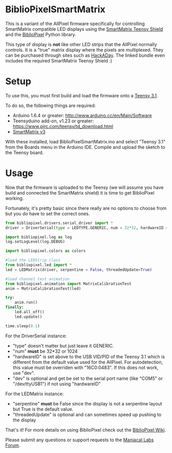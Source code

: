 BiblioPixelSmartMatrix
========

This is a variant of the AllPixel firmware specifically for controlling SmartMatrix compatible LED displays using the [SmartMatrix Teensy Shield](http://docs.pixelmatix.com/SmartMatrix/shieldref.html) and the [BiblioPixel](https://github.com/ManiacalLabs/BiblioPixel) Python library.

This type of display is **not** like other LED strips that the AllPixel normally controls. It is a "true" matrix display where the pixels are multiplexed. They can be purchased through sites such as [HackADay](http://store.hackaday.com/products/smartmatrix-bundle). The linked bundle even includes the required SmartMatrix Teensy Shield :)

Setup
=====

To use this, you must first build and load the firmware onto a [Teensy 3.1](http://store.hackaday.com/products/teensy-3-1).

To do so, the following things are required:

- Arduino 1.6.4 or greater: http://www.arduino.cc/en/Main/Software
- Teensyduino add-on, v1.23 or greater: https://www.pjrc.com/teensy/td_download.html
- [SmartMatrix v3](https://github.com/pixelmatix/SmartMatrix)

With these installed, load BiblioPixelSmartMatrix.ino and select "Teensy 3.1" from the Boards menu in the Arduino IDE.
Compile and upload the sketch to the Teensy board.

Usage
=====

Now that the firmware is uploaded to the Teensy (we will assume you have build and connected the SmartMatrix shield) it is time to get BiblioPixel working.

Fortunately, it's pretty basic since there really are no options to choose from but you *do* have to set the correct ones.

```python
from bibliopixel.drivers.serial_driver import *
driver = DriverSerial(type = LEDTYPE.GENERIC, num = 32*32, hardwareID = "16C0:0483", dev="")

import bibliopixel.log as log
log.setLogLevel(log.DEBUG)

import bibliopixel.colors as colors

#load the LEDStrip class
from bibliopixel.led import *
led = LEDMatrix(driver, serpentine = False, threadedUpdate=True)

#load channel test animation
from bibliopixel.animation import MatrixCalibrationTest
anim = MatrixCalibrationTest(led)

try:
	anim.run()
finally:
	led.all_off()
	led.update()

time.sleep(0.1)
```

For the DriverSerial instance:

- "type" doesn't matter but just leave it GENERIC.
- "num" **must** be 32*32 or 1024
- "hardwareID" is set above to the USB VID/PID of the Teensy 3.1 which is different from the default value used for the AllPixel. For autodetection, this value must be overriden with "16C0:0483". If this does not work, use "dev".
- "dev" is optional and get be set to the serial port name (like "COM5" or "/dev/ttyUSB1") if not using "hardwareID"

For the LEDMatrix instance:

- "serpentine" **must** be False since the display is not a serpentine layout but True is the default value.
- "threadedUpdate" is optional and can sometimes speed up pushing to the display

That's it! For more details on using BiblioPixel check out the [BiblioPixel Wiki](https://github.com/ManiacalLabs/BiblioPixel/wiki).

Please submit any questions or support requests to the [Maniacal Labs Forum](http://forum.maniacallabs.com/).
